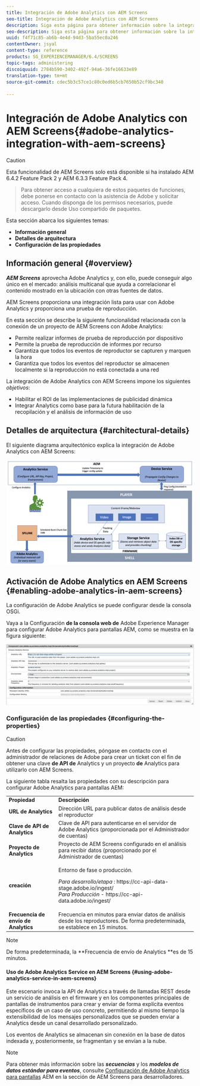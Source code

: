 ```yaml
---
title: Integración de Adobe Analytics con AEM Screens
seo-title: Integración de Adobe Analytics con AEM Screens
description: Siga esta página para obtener información sobre la integración de AEM Screens de forma predeterminada con Adobe Analytics y le proporcionará una prueba de reproducción.
seo-description: Siga esta página para obtener información sobre la integración de AEM Screens de forma predeterminada con Adobe Analytics y le proporcionará una prueba de reproducción.
uuid: f4f71c85-ab6b-4e4d-94d3-5ba55ec0a246
contentOwner: jsyal
content-type: reference
products: SG_EXPERIENCEMANAGER/6.4/SCREENS
topic-tags: administering
discoiquuid: 2784b590-3402-492f-94a6-36fe16633e89
translation-type: tm+mt
source-git-commit: cdec5b3c57ce1c80c0ed6b5cb7650b52cf9bc340

---
```



# Integración de Adobe Analytics con AEM Screens{#adobe-analytics-integration-with-aem-screens}

>[!CAUTION]
>
>Esta funcionalidad de AEM Screens solo está disponible si ha instalado AEM 6.4.2 Feature Pack 2 y AEM 6.3.3 Feature Pack 4.

>Para obtener acceso a cualquiera de estos paquetes de funciones, debe ponerse en contacto con la asistencia de Adobe y solicitar acceso. Cuando disponga de los permisos necesarios, puede descargarlo desde Uso compartido de paquetes.
>
Esta sección abarca los siguientes temas:

* **Información general**
* **Detalles de arquitectura**
* **Configuración de las propiedades**

## Información general {#overview}

***AEM Screens*** aprovecha Adobe Analytics y, con ello, puede conseguir algo único en el mercado: análisis multicanal que ayuda a correlacionar el contenido mostrado en la ubicación con otras fuentes de datos.

AEM Screens proporciona una integración lista para usar con Adobe Analytics y proporciona una prueba de reproducción.

En esta sección se describe la siguiente funcionalidad relacionada con la conexión de un proyecto de AEM Screens con Adobe Analytics:

* Permite realizar informes de prueba de reproducción por dispositivo
* Permite la prueba de reproducción de informes por recurso
* Garantiza que todos los eventos de reproductor se capturen y marquen la hora
* Garantiza que todos los eventos del reproductor se almacenen localmente si la reproducción no está conectada a una red

La integración de Adobe Analytics con AEM Screens impone los siguientes *objetivos*:

* Habilitar el ROI de las implementaciones de publicidad dinámica
* Integrar Analytics como base para la futura habilitación de la recopilación y el análisis de información de uso

## Detalles de arquitectura {#architectural-details}

El siguiente diagrama arquitectónico explica la integración de Adobe Analytics con AEM Screens:

![screen_shot_2018-09-12at85611am](assets/screen_shot_2018-09-12at85611am.png)

## Activación de Adobe Analytics en AEM Screens {#enabling-adobe-analytics-in-aem-screens}

La configuración de Adobe Analytics se puede configurar desde la consola OSGi.

Vaya a la Configuración **de la consola web de** Adobe Experience Manager para configurar Adobe Analytics para pantallas AEM, como se muestra en la figura siguiente:

![screen_shot_2018-09-04at25550pm](assets/screen_shot_2018-09-04at25550pm.png)

### Configuración de las propiedades {#configuring-the-properties}

>[!CAUTION]
Antes de configurar las propiedades, póngase en contacto con el administrador de relaciones de Adobe para crear un ticket con el fin de obtener una clave **de API de** Analytics y un proyecto **de** Analytics para utilizarlo con AEM Screens.

La siguiente tabla resalta las propiedades con su descripción para configurar Adobe Analytics para pantallas AEM:

<table> 
 <tbody>
  <tr>
   <td><strong>Propiedad</strong></td> 
   <td><strong>Descripción</strong></td> 
  </tr>
  <tr>
   <td><strong>URL de Analytics</strong></td> 
   <td>Dirección URL para publicar datos de análisis desde el reproductor<br /> </td> 
  </tr>
  <tr>
   <td><strong>Clave de API de Analytics</strong></td> 
   <td>Clave de API para autenticarse en el servidor de Adobe Analytics (proporcionada por el Administrador de cuentas)</td> 
  </tr>
  <tr>
   <td><strong>Proyecto de Analytics</strong></td> 
   <td>Proyecto de AEM Screens configurado en el análisis para recibir datos (proporcionado por el Administrador de cuentas)</td> 
  </tr>
  <tr>
   <td><strong>creación</strong></td> 
   <td><p>Entorno de fase o producción.</p> <p><em>
   Para desarrollo/etapa</em> : https://cc-api-data-stage.adobe.io/ingest/<br /> <em>Para Producción</em> - https://cc-api-data.adobe.io/ingest/</p> </td> 
  </tr>
  <tr>
   <td><strong>Frecuencia de envío de Analytics</strong></td> 
   <td>Frecuencia en minutos para enviar datos de análisis desde los reproductores. De forma predeterminada, se establece en 15 minutos.</td> 
  </tr>
 </tbody>
</table>

>[!NOTE]
De forma predeterminada, la **Frecuencia de envío de Analytics **es de 15 minutos.

#### Uso de Adobe Analytics Service en AEM Screens {#using-adobe-analytics-service-in-aem-screens}

Este escenario invoca la API de Analytics a través de llamadas REST desde un servicio de análisis en el firmware y en los componentes principales de pantallas de instrumentos para crear y enviar de forma explícita eventos específicos de un caso de uso concreto, permitiendo al mismo tiempo la extensibilidad de los mensajes personalizados que se pueden enviar a Analytics desde un canal desarrollado personalizado.

Los eventos de Analytics se almacenan sin conexión en la base de datos indexada y, posteriormente, se fragmentan y se envían a la nube.

>[!NOTE]
Para obtener más información sobre las ***secuencias*** y los ***modelos de datos estándar para eventos***, consulte [Configuración de Adobe Analytics para pantallas](configuring-adobe-analytics-aem-screens.md) AEM en la sección de AEM Screens para desarrolladores.


